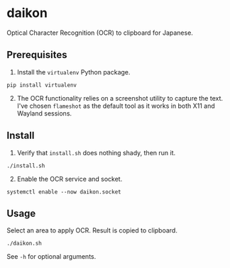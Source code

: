# daikon
Optical Character Recognition (OCR) to clipboard for Japanese.

## Prerequisites
1. Install the `virtualenv` Python package.
```
pip install virtualenv
```

2. The OCR functionality relies on a screenshot utility to capture the text. I've chosen `flameshot` as the default tool as it works in both X11 and Wayland sessions.

## Install
1. Verify that `install.sh` does nothing shady, then run it.
```
./install.sh
```

2. Enable the OCR service and socket.
```
systemctl enable --now daikon.socket
```

## Usage
Select an area to apply OCR. Result is copied to clipboard.
```
./daikon.sh
```

See `-h` for optional arguments.